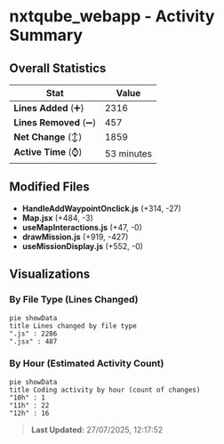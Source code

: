 # nxtqube_webapp - Activity Summary 

## Overall Statistics

| Stat                   | Value                                                             |
| ---------------------- | ----------------------------------------------------------------- |
| **Lines Added** (➕)   | 2316                                          |
| **Lines Removed** (➖) | 457                                        |
| **Net Change** (↕)    | 1859                |
| **Active Time** (⌚)   | 53 minutes |


## Modified Files
- **HandleAddWaypointOnclick.js** (+314, -27)
- **Map.jsx** (+484, -3)
- **useMapInteractions.js** (+47, -0)
- **drawMission.js** (+919, -427)
- **useMissionDisplay.js** (+552, -0)

## Visualizations

### By File Type (Lines Changed)

```mermaid
pie showData
title Lines changed by file type
".js" : 2286
".jsx" : 487
```

### By Hour (Estimated Activity Count)

```mermaid
pie showData
title Coding activity by hour (count of changes)
"10h" : 1
"11h" : 22
"12h" : 16
```


> **Last Updated:** 27/07/2025, 12:17:52